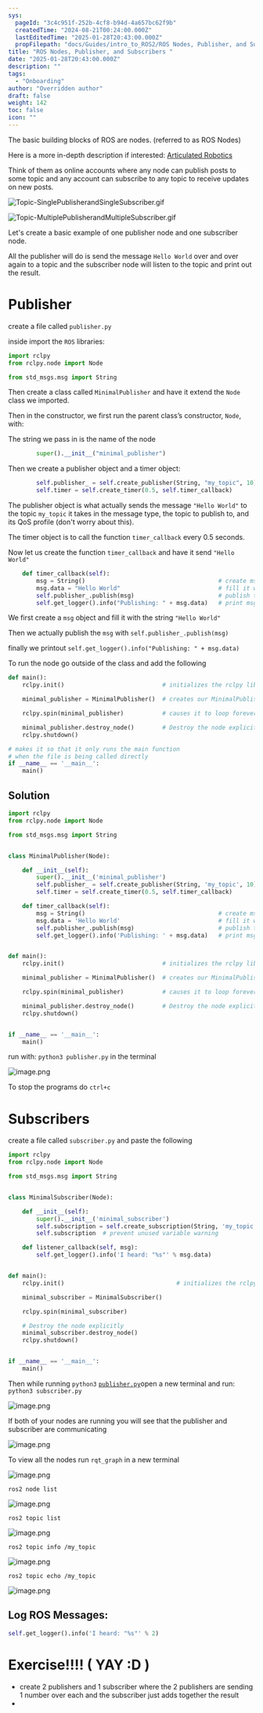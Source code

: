 ```yaml
---
sys:
  pageId: "3c4c951f-252b-4cf8-b94d-4a657bc62f9b"
  createdTime: "2024-08-21T00:24:00.000Z"
  lastEditedTime: "2025-01-28T20:43:00.000Z"
  propFilepath: "docs/Guides/intro_to_ROS2/ROS Nodes, Publisher, and Subscribers .md"
title: "ROS Nodes, Publisher, and Subscribers "
date: "2025-01-28T20:43:00.000Z"
description: ""
tags:
  - "Onboarding"
author: "Overridden author"
draft: false
weight: 142
toc: false
icon: ""
---
```


The basic building blocks of ROS are nodes. (referred to as ROS Nodes)

Here is a more in-depth description if interested: [Articulated Robotics](https://articulatedrobotics.xyz/tutorials/ready-for-ros/ros-overview#2-nodes)

Think of them as online accounts where any node can publish posts to some topic and any account can subscribe to any topic to receive updates on new posts.

![Topic-SinglePublisherandSingleSubscriber.gif](https://docs.ros.org/en/humble/_images/Topic-SinglePublisherandSingleSubscriber.gif)

![Topic-MultiplePublisherandMultipleSubscriber.gif](https://docs.ros.org/en/humble/_images/Topic-MultiplePublisherandMultipleSubscriber.gif)

Let's create a basic example of one publisher node and one subscriber node.

All the publisher will do is send the message `Hello World` over and over again to a topic and the subscriber node will listen to the topic and print out the result.

# Publisher

create a file called `publisher.py` 

inside import the `ROS` libraries:

```python
import rclpy
from rclpy.node import Node

from std_msgs.msg import String
```

Then create a class called `MinimalPublisher` and have it extend the `Node` class we imported.

Then in the constructor, we first run the parent class’s constructor, `Node`, with:

The string we pass in is the name of the node

```python
        super().__init__("minimal_publisher")
```

Then we create a publisher object and a timer object:

```python
        self.publisher_ = self.create_publisher(String, "my_topic", 10)
        self.timer = self.create_timer(0.5, self.timer_callback)
```

The publisher object is what actually sends the message `"Hello World"` to the topic `my_topic` it takes in the message type, the topic to publish to, and its QoS profile (don't worry about this).

The timer object is to call the function `timer_callback` every 0.5 seconds.

Now let us create the function `timer_callback` and have it send `"Hello World"`

```python
    def timer_callback(self):
        msg = String()                                      # create msg object
        msg.data = "Hello World"                            # fill it with data
        self.publisher_.publish(msg)                        # publish the message
        self.get_logger().info("Publishing: " + msg.data)   # print msg
```

We first create a `msg` object and fill it with the string `"Hello World"`

Then we actually publish the `msg` with `self.publisher_.publish(msg)`

finally we printout `self.get_logger().info("Publishing: " + msg.data)`

To run the node go outside of the class and add the following

```python
def main():
    rclpy.init()                            # initializes the rclpy library

    minimal_publisher = MinimalPublisher()  # creates our MinimalPublisher object

    rclpy.spin(minimal_publisher)           # causes it to loop forever

    minimal_publisher.destroy_node()        # Destroy the node explicitly
    rclpy.shutdown()

# makes it so that it only runs the main function
# when the file is being called directly
if __name__ == '__main__': 
    main()
```

## Solution

```python
import rclpy
from rclpy.node import Node

from std_msgs.msg import String


class MinimalPublisher(Node):

    def __init__(self):
        super().__init__('minimal_publisher')
        self.publisher_ = self.create_publisher(String, 'my_topic', 10)
        self.timer = self.create_timer(0.5, self.timer_callback)

    def timer_callback(self):
        msg = String()                                      # create msg object
        msg.data = 'Hello World'                            # fill it with data
        self.publisher_.publish(msg)                        # publish the message
        self.get_logger().info('Publishing: ' + msg.data)   # print msg


def main():
    rclpy.init()                            # initializes the rclpy library

    minimal_publisher = MinimalPublisher()  # creates our MinimalPublisher object

    rclpy.spin(minimal_publisher)           # causes it to loop forever

    minimal_publisher.destroy_node()        # Destroy the node explicitly
    rclpy.shutdown()


if __name__ == '__main__':
    main()
```

run with: `python3 publisher.py` in the terminal

![image.png](https://prod-files-secure.s3.us-west-2.amazonaws.com/d518164a-d88e-44d1-a4ee-3adb3bd8bce0/9214accb-ad5b-44f1-a31c-b3167c59138b/image.png?X-Amz-Algorithm=AWS4-HMAC-SHA256&X-Amz-Content-Sha256=UNSIGNED-PAYLOAD&X-Amz-Credential=ASIAZI2LB466RUY3E7PW%2F20250307%2Fus-west-2%2Fs3%2Faws4_request&X-Amz-Date=20250307T210120Z&X-Amz-Expires=3600&X-Amz-Security-Token=IQoJb3JpZ2luX2VjEAQaCXVzLXdlc3QtMiJHMEUCIQCYqfV%2B2cer6EdcXXYWHjFXWUp5eM215%2FNLEGJjZnV%2FUwIgPEOoKPPvaScNZs6Sn96ZvXV9rGWJ72Vwp%2BF6zykf5zQq%2FwMITRAAGgw2Mzc0MjMxODM4MDUiDC%2FjwCj%2FwQMwq9XnrircAzLBYBvdLaGfhB68sM%2F%2BQvSDHwDlSDtM4C52Fol%2BqDe5%2F0o%2Bqm00tWextc8KqyfA4PE40ErRODILPnKxEKjPvzJGwPTqwW7GwmVlz%2FAS78ts5vYdADdBw8Eai%2B%2FlBsyBUoA4hsal5H5s2RJRoEsq9d4KZy7Js34QDOSNmWJ2KuCbiTiVpJ%2FEUu2rwVVvxXKPG3ej4OTInWLpTa9KAr8RqNNyvf33lxaE6Gg8T9dHw8gULxUyi%2FD2HIRarB0UPU6kcft1w2dtUkjDa7Dv7QIdxxx4sSTYWK6L%2FlPWEPqEwh8sH2plGS13FFEGlvuXQlYjJDl3EuRD7PaEXsNIZLDBKk3l%2BTq5h1TusDbdS6onrHD2dGtaazt7iDOscE4Y1VZLprGnbrkOmmGhC%2BsVadwhs0wZmmK2jSCT60SIP6HAkvC9gQiHmW8sRvICshQd9HELS%2BB%2Baox4GAtJLk8PUCPu1KqkzpNk7C2HkuMI3y78tuNQOAKgACL8Rv8%2F%2BPEnMyg9JeREs3wPJuhB7CIGKacH%2BZyE5tEMr0OErTrQrNPtc3mCgfQDbmZY%2F3F4gBa7fSQs5sRk24b9QPeeJD%2FUeU10AwH21nuUp%2FwTUBoNEQzj4JSsndAuqwsZmuIMXzZsMK%2Bgrb4GOqUB5o440uHobdPth%2FVT3c7OJmW6s38YIXrmNd6Ozx4vsjkNuSOySuj2B5HOM3K4MJGdAb2nVVeq9slkbBuVWrxZ8uxHJPOWX%2FAV1Z%2FihysmKRXL4GUwQxd8x3wIc0wlWv%2BEN3qbzv7JHT%2F4rCu%2BwTbJK3JhudFMeTVZk2%2FxKV9nTesbQ%2Fl1og31K6yt%2BlVQlJxv9y07GLUyaqtxYAdebhXDXYhr8e5Y&X-Amz-Signature=467bd1300462a00dea949a66aa4fbb80facec2b4300dae0fdba54c9eba4ea150&X-Amz-SignedHeaders=host&x-id=GetObject)

To stop the programs do `ctrl+c`

# Subscribers

create a file called `subscriber.py` and paste the following

```python
import rclpy
from rclpy.node import Node

from std_msgs.msg import String


class MinimalSubscriber(Node):

    def __init__(self):
        super().__init__('minimal_subscriber')
        self.subscription = self.create_subscription(String, 'my_topic', self.listener_callback, 10)
        self.subscription  # prevent unused variable warning

    def listener_callback(self, msg):
        self.get_logger().info('I heard: "%s"' % msg.data)


def main():
    rclpy.init()                                # initializes the rclpy library

    minimal_subscriber = MinimalSubscriber()

    rclpy.spin(minimal_subscriber)

    # Destroy the node explicitly
    minimal_subscriber.destroy_node()
    rclpy.shutdown()


if __name__ == '__main__':
    main()
```

Then while running `python3` [`publisher.py`](http://publisher.py/)open a new terminal and run: `python3 subscriber.py` 

![image.png](https://prod-files-secure.s3.us-west-2.amazonaws.com/d518164a-d88e-44d1-a4ee-3adb3bd8bce0/611fccf2-c738-4dbd-94e9-98f209092866/image.png?X-Amz-Algorithm=AWS4-HMAC-SHA256&X-Amz-Content-Sha256=UNSIGNED-PAYLOAD&X-Amz-Credential=ASIAZI2LB466RUY3E7PW%2F20250307%2Fus-west-2%2Fs3%2Faws4_request&X-Amz-Date=20250307T210120Z&X-Amz-Expires=3600&X-Amz-Security-Token=IQoJb3JpZ2luX2VjEAQaCXVzLXdlc3QtMiJHMEUCIQCYqfV%2B2cer6EdcXXYWHjFXWUp5eM215%2FNLEGJjZnV%2FUwIgPEOoKPPvaScNZs6Sn96ZvXV9rGWJ72Vwp%2BF6zykf5zQq%2FwMITRAAGgw2Mzc0MjMxODM4MDUiDC%2FjwCj%2FwQMwq9XnrircAzLBYBvdLaGfhB68sM%2F%2BQvSDHwDlSDtM4C52Fol%2BqDe5%2F0o%2Bqm00tWextc8KqyfA4PE40ErRODILPnKxEKjPvzJGwPTqwW7GwmVlz%2FAS78ts5vYdADdBw8Eai%2B%2FlBsyBUoA4hsal5H5s2RJRoEsq9d4KZy7Js34QDOSNmWJ2KuCbiTiVpJ%2FEUu2rwVVvxXKPG3ej4OTInWLpTa9KAr8RqNNyvf33lxaE6Gg8T9dHw8gULxUyi%2FD2HIRarB0UPU6kcft1w2dtUkjDa7Dv7QIdxxx4sSTYWK6L%2FlPWEPqEwh8sH2plGS13FFEGlvuXQlYjJDl3EuRD7PaEXsNIZLDBKk3l%2BTq5h1TusDbdS6onrHD2dGtaazt7iDOscE4Y1VZLprGnbrkOmmGhC%2BsVadwhs0wZmmK2jSCT60SIP6HAkvC9gQiHmW8sRvICshQd9HELS%2BB%2Baox4GAtJLk8PUCPu1KqkzpNk7C2HkuMI3y78tuNQOAKgACL8Rv8%2F%2BPEnMyg9JeREs3wPJuhB7CIGKacH%2BZyE5tEMr0OErTrQrNPtc3mCgfQDbmZY%2F3F4gBa7fSQs5sRk24b9QPeeJD%2FUeU10AwH21nuUp%2FwTUBoNEQzj4JSsndAuqwsZmuIMXzZsMK%2Bgrb4GOqUB5o440uHobdPth%2FVT3c7OJmW6s38YIXrmNd6Ozx4vsjkNuSOySuj2B5HOM3K4MJGdAb2nVVeq9slkbBuVWrxZ8uxHJPOWX%2FAV1Z%2FihysmKRXL4GUwQxd8x3wIc0wlWv%2BEN3qbzv7JHT%2F4rCu%2BwTbJK3JhudFMeTVZk2%2FxKV9nTesbQ%2Fl1og31K6yt%2BlVQlJxv9y07GLUyaqtxYAdebhXDXYhr8e5Y&X-Amz-Signature=a92673ea13c93fee731a65c307a9950a7353372d2b8e0ef12af68707fe8d61d2&X-Amz-SignedHeaders=host&x-id=GetObject)

If both of your nodes are running you will see that the publisher and subscriber are communicating

![image.png](https://prod-files-secure.s3.us-west-2.amazonaws.com/d518164a-d88e-44d1-a4ee-3adb3bd8bce0/eea428b5-1cf0-43bb-a30b-81cbaf6c5c78/image.png?X-Amz-Algorithm=AWS4-HMAC-SHA256&X-Amz-Content-Sha256=UNSIGNED-PAYLOAD&X-Amz-Credential=ASIAZI2LB466RUY3E7PW%2F20250307%2Fus-west-2%2Fs3%2Faws4_request&X-Amz-Date=20250307T210120Z&X-Amz-Expires=3600&X-Amz-Security-Token=IQoJb3JpZ2luX2VjEAQaCXVzLXdlc3QtMiJHMEUCIQCYqfV%2B2cer6EdcXXYWHjFXWUp5eM215%2FNLEGJjZnV%2FUwIgPEOoKPPvaScNZs6Sn96ZvXV9rGWJ72Vwp%2BF6zykf5zQq%2FwMITRAAGgw2Mzc0MjMxODM4MDUiDC%2FjwCj%2FwQMwq9XnrircAzLBYBvdLaGfhB68sM%2F%2BQvSDHwDlSDtM4C52Fol%2BqDe5%2F0o%2Bqm00tWextc8KqyfA4PE40ErRODILPnKxEKjPvzJGwPTqwW7GwmVlz%2FAS78ts5vYdADdBw8Eai%2B%2FlBsyBUoA4hsal5H5s2RJRoEsq9d4KZy7Js34QDOSNmWJ2KuCbiTiVpJ%2FEUu2rwVVvxXKPG3ej4OTInWLpTa9KAr8RqNNyvf33lxaE6Gg8T9dHw8gULxUyi%2FD2HIRarB0UPU6kcft1w2dtUkjDa7Dv7QIdxxx4sSTYWK6L%2FlPWEPqEwh8sH2plGS13FFEGlvuXQlYjJDl3EuRD7PaEXsNIZLDBKk3l%2BTq5h1TusDbdS6onrHD2dGtaazt7iDOscE4Y1VZLprGnbrkOmmGhC%2BsVadwhs0wZmmK2jSCT60SIP6HAkvC9gQiHmW8sRvICshQd9HELS%2BB%2Baox4GAtJLk8PUCPu1KqkzpNk7C2HkuMI3y78tuNQOAKgACL8Rv8%2F%2BPEnMyg9JeREs3wPJuhB7CIGKacH%2BZyE5tEMr0OErTrQrNPtc3mCgfQDbmZY%2F3F4gBa7fSQs5sRk24b9QPeeJD%2FUeU10AwH21nuUp%2FwTUBoNEQzj4JSsndAuqwsZmuIMXzZsMK%2Bgrb4GOqUB5o440uHobdPth%2FVT3c7OJmW6s38YIXrmNd6Ozx4vsjkNuSOySuj2B5HOM3K4MJGdAb2nVVeq9slkbBuVWrxZ8uxHJPOWX%2FAV1Z%2FihysmKRXL4GUwQxd8x3wIc0wlWv%2BEN3qbzv7JHT%2F4rCu%2BwTbJK3JhudFMeTVZk2%2FxKV9nTesbQ%2Fl1og31K6yt%2BlVQlJxv9y07GLUyaqtxYAdebhXDXYhr8e5Y&X-Amz-Signature=0d4714b981c7003eab696795149e7e8ffd23f13118e6075e0907f748b51c1044&X-Amz-SignedHeaders=host&x-id=GetObject)

To view all the nodes run `rqt_graph` in a new terminal

![image.png](https://prod-files-secure.s3.us-west-2.amazonaws.com/d518164a-d88e-44d1-a4ee-3adb3bd8bce0/1d98e964-4318-4d62-b5c4-8c8f78368598/image.png?X-Amz-Algorithm=AWS4-HMAC-SHA256&X-Amz-Content-Sha256=UNSIGNED-PAYLOAD&X-Amz-Credential=ASIAZI2LB466RUY3E7PW%2F20250307%2Fus-west-2%2Fs3%2Faws4_request&X-Amz-Date=20250307T210120Z&X-Amz-Expires=3600&X-Amz-Security-Token=IQoJb3JpZ2luX2VjEAQaCXVzLXdlc3QtMiJHMEUCIQCYqfV%2B2cer6EdcXXYWHjFXWUp5eM215%2FNLEGJjZnV%2FUwIgPEOoKPPvaScNZs6Sn96ZvXV9rGWJ72Vwp%2BF6zykf5zQq%2FwMITRAAGgw2Mzc0MjMxODM4MDUiDC%2FjwCj%2FwQMwq9XnrircAzLBYBvdLaGfhB68sM%2F%2BQvSDHwDlSDtM4C52Fol%2BqDe5%2F0o%2Bqm00tWextc8KqyfA4PE40ErRODILPnKxEKjPvzJGwPTqwW7GwmVlz%2FAS78ts5vYdADdBw8Eai%2B%2FlBsyBUoA4hsal5H5s2RJRoEsq9d4KZy7Js34QDOSNmWJ2KuCbiTiVpJ%2FEUu2rwVVvxXKPG3ej4OTInWLpTa9KAr8RqNNyvf33lxaE6Gg8T9dHw8gULxUyi%2FD2HIRarB0UPU6kcft1w2dtUkjDa7Dv7QIdxxx4sSTYWK6L%2FlPWEPqEwh8sH2plGS13FFEGlvuXQlYjJDl3EuRD7PaEXsNIZLDBKk3l%2BTq5h1TusDbdS6onrHD2dGtaazt7iDOscE4Y1VZLprGnbrkOmmGhC%2BsVadwhs0wZmmK2jSCT60SIP6HAkvC9gQiHmW8sRvICshQd9HELS%2BB%2Baox4GAtJLk8PUCPu1KqkzpNk7C2HkuMI3y78tuNQOAKgACL8Rv8%2F%2BPEnMyg9JeREs3wPJuhB7CIGKacH%2BZyE5tEMr0OErTrQrNPtc3mCgfQDbmZY%2F3F4gBa7fSQs5sRk24b9QPeeJD%2FUeU10AwH21nuUp%2FwTUBoNEQzj4JSsndAuqwsZmuIMXzZsMK%2Bgrb4GOqUB5o440uHobdPth%2FVT3c7OJmW6s38YIXrmNd6Ozx4vsjkNuSOySuj2B5HOM3K4MJGdAb2nVVeq9slkbBuVWrxZ8uxHJPOWX%2FAV1Z%2FihysmKRXL4GUwQxd8x3wIc0wlWv%2BEN3qbzv7JHT%2F4rCu%2BwTbJK3JhudFMeTVZk2%2FxKV9nTesbQ%2Fl1og31K6yt%2BlVQlJxv9y07GLUyaqtxYAdebhXDXYhr8e5Y&X-Amz-Signature=9d8d0372318b73bcbbfde6e1bdb1a5b14c8d961a68019f4552fb5ee3432a0226&X-Amz-SignedHeaders=host&x-id=GetObject)

`ros2 node list`

![image.png](https://prod-files-secure.s3.us-west-2.amazonaws.com/d518164a-d88e-44d1-a4ee-3adb3bd8bce0/680ac8cf-e6d9-4164-9ece-5b9a6fccffee/image.png?X-Amz-Algorithm=AWS4-HMAC-SHA256&X-Amz-Content-Sha256=UNSIGNED-PAYLOAD&X-Amz-Credential=ASIAZI2LB466RUY3E7PW%2F20250307%2Fus-west-2%2Fs3%2Faws4_request&X-Amz-Date=20250307T210120Z&X-Amz-Expires=3600&X-Amz-Security-Token=IQoJb3JpZ2luX2VjEAQaCXVzLXdlc3QtMiJHMEUCIQCYqfV%2B2cer6EdcXXYWHjFXWUp5eM215%2FNLEGJjZnV%2FUwIgPEOoKPPvaScNZs6Sn96ZvXV9rGWJ72Vwp%2BF6zykf5zQq%2FwMITRAAGgw2Mzc0MjMxODM4MDUiDC%2FjwCj%2FwQMwq9XnrircAzLBYBvdLaGfhB68sM%2F%2BQvSDHwDlSDtM4C52Fol%2BqDe5%2F0o%2Bqm00tWextc8KqyfA4PE40ErRODILPnKxEKjPvzJGwPTqwW7GwmVlz%2FAS78ts5vYdADdBw8Eai%2B%2FlBsyBUoA4hsal5H5s2RJRoEsq9d4KZy7Js34QDOSNmWJ2KuCbiTiVpJ%2FEUu2rwVVvxXKPG3ej4OTInWLpTa9KAr8RqNNyvf33lxaE6Gg8T9dHw8gULxUyi%2FD2HIRarB0UPU6kcft1w2dtUkjDa7Dv7QIdxxx4sSTYWK6L%2FlPWEPqEwh8sH2plGS13FFEGlvuXQlYjJDl3EuRD7PaEXsNIZLDBKk3l%2BTq5h1TusDbdS6onrHD2dGtaazt7iDOscE4Y1VZLprGnbrkOmmGhC%2BsVadwhs0wZmmK2jSCT60SIP6HAkvC9gQiHmW8sRvICshQd9HELS%2BB%2Baox4GAtJLk8PUCPu1KqkzpNk7C2HkuMI3y78tuNQOAKgACL8Rv8%2F%2BPEnMyg9JeREs3wPJuhB7CIGKacH%2BZyE5tEMr0OErTrQrNPtc3mCgfQDbmZY%2F3F4gBa7fSQs5sRk24b9QPeeJD%2FUeU10AwH21nuUp%2FwTUBoNEQzj4JSsndAuqwsZmuIMXzZsMK%2Bgrb4GOqUB5o440uHobdPth%2FVT3c7OJmW6s38YIXrmNd6Ozx4vsjkNuSOySuj2B5HOM3K4MJGdAb2nVVeq9slkbBuVWrxZ8uxHJPOWX%2FAV1Z%2FihysmKRXL4GUwQxd8x3wIc0wlWv%2BEN3qbzv7JHT%2F4rCu%2BwTbJK3JhudFMeTVZk2%2FxKV9nTesbQ%2Fl1og31K6yt%2BlVQlJxv9y07GLUyaqtxYAdebhXDXYhr8e5Y&X-Amz-Signature=88a8945fc39ebcdfe9f9956f4694433f262e8b7e11686103cbbb66d4b40b0efa&X-Amz-SignedHeaders=host&x-id=GetObject)

`ros2 topic list`

![image.png](https://prod-files-secure.s3.us-west-2.amazonaws.com/d518164a-d88e-44d1-a4ee-3adb3bd8bce0/eee2ebe1-27ef-4a4a-96fb-2ca54126fb29/image.png?X-Amz-Algorithm=AWS4-HMAC-SHA256&X-Amz-Content-Sha256=UNSIGNED-PAYLOAD&X-Amz-Credential=ASIAZI2LB466RUY3E7PW%2F20250307%2Fus-west-2%2Fs3%2Faws4_request&X-Amz-Date=20250307T210120Z&X-Amz-Expires=3600&X-Amz-Security-Token=IQoJb3JpZ2luX2VjEAQaCXVzLXdlc3QtMiJHMEUCIQCYqfV%2B2cer6EdcXXYWHjFXWUp5eM215%2FNLEGJjZnV%2FUwIgPEOoKPPvaScNZs6Sn96ZvXV9rGWJ72Vwp%2BF6zykf5zQq%2FwMITRAAGgw2Mzc0MjMxODM4MDUiDC%2FjwCj%2FwQMwq9XnrircAzLBYBvdLaGfhB68sM%2F%2BQvSDHwDlSDtM4C52Fol%2BqDe5%2F0o%2Bqm00tWextc8KqyfA4PE40ErRODILPnKxEKjPvzJGwPTqwW7GwmVlz%2FAS78ts5vYdADdBw8Eai%2B%2FlBsyBUoA4hsal5H5s2RJRoEsq9d4KZy7Js34QDOSNmWJ2KuCbiTiVpJ%2FEUu2rwVVvxXKPG3ej4OTInWLpTa9KAr8RqNNyvf33lxaE6Gg8T9dHw8gULxUyi%2FD2HIRarB0UPU6kcft1w2dtUkjDa7Dv7QIdxxx4sSTYWK6L%2FlPWEPqEwh8sH2plGS13FFEGlvuXQlYjJDl3EuRD7PaEXsNIZLDBKk3l%2BTq5h1TusDbdS6onrHD2dGtaazt7iDOscE4Y1VZLprGnbrkOmmGhC%2BsVadwhs0wZmmK2jSCT60SIP6HAkvC9gQiHmW8sRvICshQd9HELS%2BB%2Baox4GAtJLk8PUCPu1KqkzpNk7C2HkuMI3y78tuNQOAKgACL8Rv8%2F%2BPEnMyg9JeREs3wPJuhB7CIGKacH%2BZyE5tEMr0OErTrQrNPtc3mCgfQDbmZY%2F3F4gBa7fSQs5sRk24b9QPeeJD%2FUeU10AwH21nuUp%2FwTUBoNEQzj4JSsndAuqwsZmuIMXzZsMK%2Bgrb4GOqUB5o440uHobdPth%2FVT3c7OJmW6s38YIXrmNd6Ozx4vsjkNuSOySuj2B5HOM3K4MJGdAb2nVVeq9slkbBuVWrxZ8uxHJPOWX%2FAV1Z%2FihysmKRXL4GUwQxd8x3wIc0wlWv%2BEN3qbzv7JHT%2F4rCu%2BwTbJK3JhudFMeTVZk2%2FxKV9nTesbQ%2Fl1og31K6yt%2BlVQlJxv9y07GLUyaqtxYAdebhXDXYhr8e5Y&X-Amz-Signature=7c6ec27a31eec4d496e3510d9bd5b26d95b842bfcd374b304fdbb70725e3bf3a&X-Amz-SignedHeaders=host&x-id=GetObject)

`ros2 topic info /my_topic`

![image.png](https://prod-files-secure.s3.us-west-2.amazonaws.com/d518164a-d88e-44d1-a4ee-3adb3bd8bce0/6288ef12-cb9e-406f-b9eb-65feed3a9011/image.png?X-Amz-Algorithm=AWS4-HMAC-SHA256&X-Amz-Content-Sha256=UNSIGNED-PAYLOAD&X-Amz-Credential=ASIAZI2LB466RUY3E7PW%2F20250307%2Fus-west-2%2Fs3%2Faws4_request&X-Amz-Date=20250307T210120Z&X-Amz-Expires=3600&X-Amz-Security-Token=IQoJb3JpZ2luX2VjEAQaCXVzLXdlc3QtMiJHMEUCIQCYqfV%2B2cer6EdcXXYWHjFXWUp5eM215%2FNLEGJjZnV%2FUwIgPEOoKPPvaScNZs6Sn96ZvXV9rGWJ72Vwp%2BF6zykf5zQq%2FwMITRAAGgw2Mzc0MjMxODM4MDUiDC%2FjwCj%2FwQMwq9XnrircAzLBYBvdLaGfhB68sM%2F%2BQvSDHwDlSDtM4C52Fol%2BqDe5%2F0o%2Bqm00tWextc8KqyfA4PE40ErRODILPnKxEKjPvzJGwPTqwW7GwmVlz%2FAS78ts5vYdADdBw8Eai%2B%2FlBsyBUoA4hsal5H5s2RJRoEsq9d4KZy7Js34QDOSNmWJ2KuCbiTiVpJ%2FEUu2rwVVvxXKPG3ej4OTInWLpTa9KAr8RqNNyvf33lxaE6Gg8T9dHw8gULxUyi%2FD2HIRarB0UPU6kcft1w2dtUkjDa7Dv7QIdxxx4sSTYWK6L%2FlPWEPqEwh8sH2plGS13FFEGlvuXQlYjJDl3EuRD7PaEXsNIZLDBKk3l%2BTq5h1TusDbdS6onrHD2dGtaazt7iDOscE4Y1VZLprGnbrkOmmGhC%2BsVadwhs0wZmmK2jSCT60SIP6HAkvC9gQiHmW8sRvICshQd9HELS%2BB%2Baox4GAtJLk8PUCPu1KqkzpNk7C2HkuMI3y78tuNQOAKgACL8Rv8%2F%2BPEnMyg9JeREs3wPJuhB7CIGKacH%2BZyE5tEMr0OErTrQrNPtc3mCgfQDbmZY%2F3F4gBa7fSQs5sRk24b9QPeeJD%2FUeU10AwH21nuUp%2FwTUBoNEQzj4JSsndAuqwsZmuIMXzZsMK%2Bgrb4GOqUB5o440uHobdPth%2FVT3c7OJmW6s38YIXrmNd6Ozx4vsjkNuSOySuj2B5HOM3K4MJGdAb2nVVeq9slkbBuVWrxZ8uxHJPOWX%2FAV1Z%2FihysmKRXL4GUwQxd8x3wIc0wlWv%2BEN3qbzv7JHT%2F4rCu%2BwTbJK3JhudFMeTVZk2%2FxKV9nTesbQ%2Fl1og31K6yt%2BlVQlJxv9y07GLUyaqtxYAdebhXDXYhr8e5Y&X-Amz-Signature=59a83b21486fbcf78d9ad39baedbcaa5381a70b1417131994715c249c6ef5afb&X-Amz-SignedHeaders=host&x-id=GetObject)

`ros2 topic echo /my_topic`

![image.png](https://prod-files-secure.s3.us-west-2.amazonaws.com/d518164a-d88e-44d1-a4ee-3adb3bd8bce0/0a6fcb4d-422d-4a6c-a803-749ef4adf2c6/image.png?X-Amz-Algorithm=AWS4-HMAC-SHA256&X-Amz-Content-Sha256=UNSIGNED-PAYLOAD&X-Amz-Credential=ASIAZI2LB466RUY3E7PW%2F20250307%2Fus-west-2%2Fs3%2Faws4_request&X-Amz-Date=20250307T210120Z&X-Amz-Expires=3600&X-Amz-Security-Token=IQoJb3JpZ2luX2VjEAQaCXVzLXdlc3QtMiJHMEUCIQCYqfV%2B2cer6EdcXXYWHjFXWUp5eM215%2FNLEGJjZnV%2FUwIgPEOoKPPvaScNZs6Sn96ZvXV9rGWJ72Vwp%2BF6zykf5zQq%2FwMITRAAGgw2Mzc0MjMxODM4MDUiDC%2FjwCj%2FwQMwq9XnrircAzLBYBvdLaGfhB68sM%2F%2BQvSDHwDlSDtM4C52Fol%2BqDe5%2F0o%2Bqm00tWextc8KqyfA4PE40ErRODILPnKxEKjPvzJGwPTqwW7GwmVlz%2FAS78ts5vYdADdBw8Eai%2B%2FlBsyBUoA4hsal5H5s2RJRoEsq9d4KZy7Js34QDOSNmWJ2KuCbiTiVpJ%2FEUu2rwVVvxXKPG3ej4OTInWLpTa9KAr8RqNNyvf33lxaE6Gg8T9dHw8gULxUyi%2FD2HIRarB0UPU6kcft1w2dtUkjDa7Dv7QIdxxx4sSTYWK6L%2FlPWEPqEwh8sH2plGS13FFEGlvuXQlYjJDl3EuRD7PaEXsNIZLDBKk3l%2BTq5h1TusDbdS6onrHD2dGtaazt7iDOscE4Y1VZLprGnbrkOmmGhC%2BsVadwhs0wZmmK2jSCT60SIP6HAkvC9gQiHmW8sRvICshQd9HELS%2BB%2Baox4GAtJLk8PUCPu1KqkzpNk7C2HkuMI3y78tuNQOAKgACL8Rv8%2F%2BPEnMyg9JeREs3wPJuhB7CIGKacH%2BZyE5tEMr0OErTrQrNPtc3mCgfQDbmZY%2F3F4gBa7fSQs5sRk24b9QPeeJD%2FUeU10AwH21nuUp%2FwTUBoNEQzj4JSsndAuqwsZmuIMXzZsMK%2Bgrb4GOqUB5o440uHobdPth%2FVT3c7OJmW6s38YIXrmNd6Ozx4vsjkNuSOySuj2B5HOM3K4MJGdAb2nVVeq9slkbBuVWrxZ8uxHJPOWX%2FAV1Z%2FihysmKRXL4GUwQxd8x3wIc0wlWv%2BEN3qbzv7JHT%2F4rCu%2BwTbJK3JhudFMeTVZk2%2FxKV9nTesbQ%2Fl1og31K6yt%2BlVQlJxv9y07GLUyaqtxYAdebhXDXYhr8e5Y&X-Amz-Signature=f56167421fe6b8350e3a015c693b915f66fc2e6aeaae541d88e8ce05f10337ad&X-Amz-SignedHeaders=host&x-id=GetObject)

## Log ROS Messages:

```python
self.get_logger().info('I heard: "%s"' % 2)
```

# Exercise!!!! ( YAY :D )

- create 2 publishers and 1 subscriber where the 2 publishers are sending 1 number over each and the subscriber just adds together the result
- 
